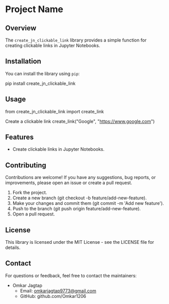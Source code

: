 # Project Name

## Overview

The `create_jn_clickable_link` library provides a simple function for creating clickable links in Jupyter Notebooks.

## Installation

You can install the library using `pip`:

pip install create_jn_clickable_link

## Usage

from create_jn_clickable_link import create_link

Create a clickable link
create_link("Google", "https://www.google.com")

## Features

- Create clickable links in Jupyter Notebooks.

## Contributing

Contributions are welcome! If you have any suggestions, bug reports, or improvements, please open an issue or create a pull request.

1. Fork the project.
2. Create a new branch (git checkout -b feature/add-new-feature).
3. Make your changes and commit them (git commit -m 'Add new feature').
4. Push to the branch (git push origin feature/add-new-feature).
5. Open a pull request.

## License

This library is licensed under the MIT License - see the LICENSE file for details.

## Contact

For questions or feedback, feel free to contact the maintainers:

- Omkar Jagtap
  - Email: omkarjagtap9773@gmail.com
  - GitHub: github.com/Omkar1206
